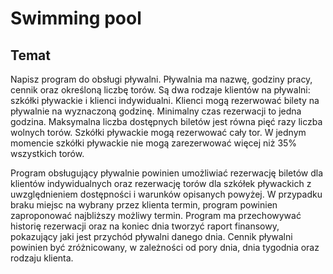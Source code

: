 # Swimming pool

## Temat
Napisz program do obsługi pływalni. Pływalnia ma nazwę, godziny pracy, cennik oraz określoną liczbę torów. Są dwa rodzaje klientów na pływalni: szkółki pływackie i klienci indywidualni. Klienci mogą rezerwować bilety na pływalnie na wyznaczoną godzinę. Minimalny czas rezerwacji to jedna godzina. Maksymalna liczba dostępnych biletów jest równa pięć razy liczba wolnych torów. Szkółki pływackie mogą rezerwować cały tor. W jednym momencie szkółki pływackie nie mogą zarezerwować więcej niż 35% wszystkich torów.

Program obsługujący pływalnie powinien umożliwiać rezerwację biletów dla klientów indywidualnych oraz rezerwację torów dla szkółek pływackich z uwzględnieniem dostępności i warunków opisanych powyżej. W przypadku braku miejsc na wybrany przez klienta termin, program powinien zaproponować najbliższy możliwy termin. Program ma przechowywać historię rezerwacji oraz na koniec dnia tworzyć raport finansowy, pokazujący jaki jest przychód pływalni danego dnia. Cennik pływalni powinien być zróżnicowany, w zależności od pory dnia, dnia tygodnia oraz rodzaju klienta.
